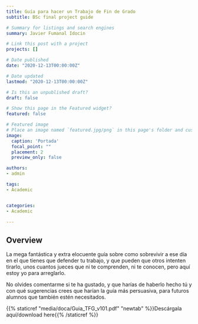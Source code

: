 ```yaml
---
title: Guía para hacer un Trabajo de Fin de Grado
subtitle: BSc final project guide

# Summary for listings and search engines
summary: Javier Fumanal Idocin

# Link this post with a project
projects: []

# Date published
date: "2020-12-13T00:00:00Z"

# Date updated
lastmod: "2020-12-13T00:00:00Z"

# Is this an unpublished draft?
draft: false

# Show this page in the Featured widget?
featured: false

# Featured image
# Place an image named `featured.jpg/png` in this page's folder and customize its options here.
image:
  caption: 'Portada'
  focal_point: ""
  placement: 2
  preview_only: false

authors:
- admin

tags:
- Academic


categories:
- Academic

---
```


## Overview

La mega fantástica y extra elocuente guía
sobre como sobrevivir a ese día
en el que tienes que defender tu trabajo,
y que pueden que otros intenten tirarlo,
unos cuantos jueces que ni te comprenden,
ni te conocen,
pero aquí estoy yo para arreglarlo.

No olvides comentarme si te ha gustado,
y que harías de haberlo hecho tú y con qué
sugerencias crees que harían la guía más persuasiva,
para futuros alumnos
que también estén necesitados.

{{% staticref "media/doca/Guia_TFG_v101.pdf" "newtab" %}}Descárgala aquí/download here{{% /staticref %}}
